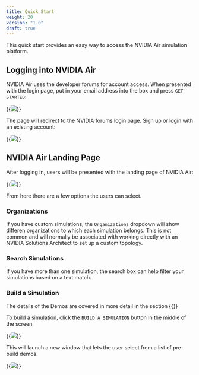 ```yaml
---
title: Quick Start
weight: 20
version: "1.0"
draft: true
---
```

This quick start provides an easy way to access the NVIDIA Air simulation platform.

## Logging into NVIDIA Air

NVIDIA Air uses the developer forums for account access. When presented with the login page, put in your email address into the box and press `GET STARTED`:

{{<img src="/images/guides/nvidia-air/Login.png" >}}

The page will redirect to the NVIDIA forums login page. Sign up or login with an existing account:

{{<img src="/images/guides/nvidia-air/LoginForums.png" >}}

## NVIDIA Air Landing Page

After logging in, users will be presented with the landing page of NVIDIA Air:

{{<img src="/images/guides/nvidia-air/LandingPage.png" >}}

From here there are a few options the users can select.

### Organizations

If you have custom simulations, the `Organizations` dropdown will show differen organizations to which each simulation belongs. This is not common and will normally be associated with working directly with an NVIDIA Solutions Architect to set up a custom topology.

### Search Simulations

If you have more than one simulation, the search box can help filter your simulations based on a text match.

### Build a Simulation

The details of the Demos are covered in more detail in the section {{<link text="Pre Built Demos" title="Pre Built Demos" >}}

To build a simulation, click the `BUILD A SIMULATION` button in the middle of the screen.

{{<img src="/images/guides/nvidia-air/BuildSim.png" >}}

This will launch a new window that lets the user select from a list of pre-build demos.

{{<img src="/images/guides/nvidia-air/BuildSim_Demos.png" >}}

